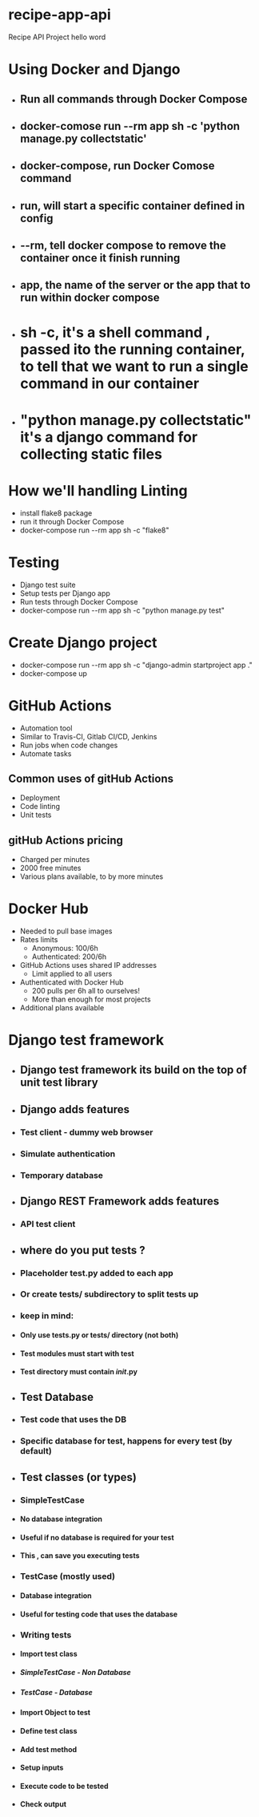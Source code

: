 # recipe-app-api

Recipe API Project
hello word

# Using Docker and Django

- ## Run all commands through Docker Compose
- ## docker-comose run --rm app sh -c 'python manage.py collectstatic'
- ## docker-compose, run Docker Comose command
- ## run, will start a specific container defined in config
- ## --rm, tell docker compose to remove the container once it finish running
- ## app, the name of the server or the app that to run within docker compose
- # sh -c, it's a shell command , passed ito the running container, to tell that we want to run a single command in our container
- # "python manage.py collectstatic" it's a django command for collecting static files

# How we'll handling Linting

- install flake8 package
- run it through Docker Compose
- docker-compose run --rm app sh -c "flake8"

# Testing

- Django test suite
- Setup tests per Django app
- Run tests through Docker Compose
- docker-compose run --rm app sh -c "python manage.py test"

# Create Django project

- docker-compose run --rm app sh -c "django-admin startproject app ."
- docker-compose up

# GitHub Actions

- Automation tool
- Similar to Travis-CI, Gitlab CI/CD, Jenkins
- Run jobs when code changes
- Automate tasks

## Common uses of gitHub Actions

- Deployment
- Code linting
- Unit tests

## gitHub Actions pricing

- Charged per minutes
- 2000 free minutes
- Various plans available, to by more minutes

# Docker Hub

- Needed to pull base images
- Rates limits
  - Anonymous: 100/6h
  - Authenticated: 200/6h
- GitHub Actions uses shared IP addresses
  - Limit applied to all users
- Authenticated with Docker Hub
  - 200 pulls per 6h all to ourselves!
  - More than enough for most projects
- Additional plans available

# Django test framework

- ## Django test framework its build on the top of unit test library
- ## Django adds features
- ### Test client - dummy web browser
- ### Simulate authentication
- ### Temporary database
- ## Django REST Framework adds features
- ### API test client

- ## where do you put tests ?
- ### Placeholder test.py added to each app
- ### Or create tests/ subdirectory to split tests up
- ### keep in mind:
- #### Only use tests.py or tests/ directory (not both)
- #### Test modules must start with test
- #### Test directory must contain _init_.py

- ## Test Database
- ### Test code that uses the DB
- ### Specific database for test, happens for every test (by default)

- ## Test classes (or types)
- ### SimpleTestCase
- #### No database integration
- #### Useful if no database is required for your test
- #### This , can save you executing tests

- ### TestCase (mostly used)
- #### Database integration
- #### Useful for testing code that uses the database

- ### Writing tests
- #### Import test class
- ##### SimpleTestCase - Non Database
- ##### TestCase - Database
- #### Import Object to test
- #### Define test class
- #### Add test method
- #### Setup inputs
- #### Execute code to be tested
- #### Check output
